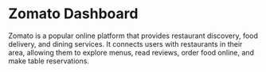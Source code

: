 # Zomato Dashboard

Zomato is a popular online platform that provides restaurant discovery, food delivery, and dining services. It connects users with restaurants in their area, allowing them to explore menus, read reviews, order food online, and make table reservations.
